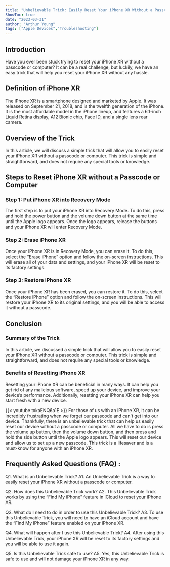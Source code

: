 ```yaml
---
title: "Unbelievable Trick: Easily Reset Your iPhone XR Without a Passcode or Computer!"
ShowToc: true 
date: "2023-03-31"
author: "Arthur Young" 
tags: ["Apple Devices","Troubleshooting"]
---
```

## Introduction

Have you ever been stuck trying to reset your iPhone XR without a passcode or computer? It can be a real challenge, but luckily, we have an easy trick that will help you reset your iPhone XR without any hassle.

## Definition of iPhone XR

The iPhone XR is a smartphone designed and marketed by Apple. It was released on September 21, 2018, and is the twelfth generation of the iPhone. It is the most affordable model in the iPhone lineup, and features a 6.1-inch Liquid Retina display, A12 Bionic chip, Face ID, and a single lens rear camera.

## Overview of the Trick

In this article, we will discuss a simple trick that will allow you to easily reset your iPhone XR without a passcode or computer. This trick is simple and straightforward, and does not require any special tools or knowledge.

## Steps to Reset iPhone XR without a Passcode or Computer

### Step 1: Put iPhone XR into Recovery Mode

The first step is to put your iPhone XR into Recovery Mode. To do this, press and hold the power button and the volume down button at the same time until the Apple logo appears. Once the logo appears, release the buttons and your iPhone XR will enter Recovery Mode.

### Step 2: Erase iPhone XR

Once your iPhone XR is in Recovery Mode, you can erase it. To do this, select the “Erase iPhone” option and follow the on-screen instructions. This will erase all of your data and settings, and your iPhone XR will be reset to its factory settings.

### Step 3: Restore iPhone XR

Once your iPhone XR has been erased, you can restore it. To do this, select the “Restore iPhone” option and follow the on-screen instructions. This will restore your iPhone XR to its original settings, and you will be able to access it without a passcode.

## Conclusion

### Summary of the Trick

In this article, we discussed a simple trick that will allow you to easily reset your iPhone XR without a passcode or computer. This trick is simple and straightforward, and does not require any special tools or knowledge.

### Benefits of Resetting iPhone XR

Resetting your iPhone XR can be beneficial in many ways. It can help you get rid of any malicious software, speed up your device, and improve your device’s performance. Additionally, resetting your iPhone XR can help you start fresh with a new device.

{{< youtube txkaENQ6a1E >}} 
For those of us with an iPhone XR, it can be incredibly frustrating when we forget our passcode and can't get into our device. Thankfully, there is an unbelievable trick that can help us easily reset our device without a passcode or computer. All we have to do is press the volume up button, then the volume down button, and then press and hold the side button until the Apple logo appears. This will reset our device and allow us to set up a new passcode. This trick is a lifesaver and is a must-know for anyone with an iPhone XR.

## Frequently Asked Questions (FAQ) :
Q1. What is an Unbelievable Trick?
A1. An Unbelievable Trick is a way to easily reset your iPhone XR without a passcode or computer.

Q2. How does this Unbelievable Trick work?
A2. This Unbelievable Trick works by using the “Find My iPhone” feature in iCloud to reset your iPhone XR.

Q3. What do I need to do in order to use this Unbelievable Trick?
A3. To use this Unbelievable Trick, you will need to have an iCloud account and have the “Find My iPhone” feature enabled on your iPhone XR.

Q4. What will happen after I use this Unbelievable Trick?
A4. After using this Unbelievable Trick, your iPhone XR will be reset to its factory settings and you will be able to use it again.

Q5. Is this Unbelievable Trick safe to use?
A5. Yes, this Unbelievable Trick is safe to use and will not damage your iPhone XR in any way.


